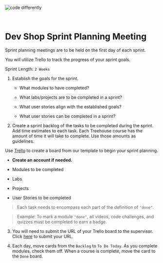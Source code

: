![code differently](https://user-images.githubusercontent.com/54545904/91590200-f82ec600-e928-11ea-9433-eea450388abf.png)

<br>

# Dev Shop Sprint Planning Meeting

Sprint planning meetings are to be held on the first day of each sprint.

You will utilize Trello to track the progress of your sprint goals.


Sprint Length: `2 Weeks`


1. Establish the goals for the sprint. 

    - What modules to have completed?

    - What labs/projects are to be completed in a sprint?

    - What user stories align with the established goals?

    - What user stories can be completed in a sprint?



2. Create a sprint backlog of the tasks to be completed during the sprint. Add time estimates to each task. Each Treehouse course has the amount of time it will take to complete. Use those amounts as guidelines.

Use [Trello](https://trello.com/b/rkGHsOBW/devshop-sprint-planning-template) to create a board from our template to begin your sprint planning.

- **Create an account if needed.**


- Modules to be completed

- Labs

- Projects

- User Stories to be completed

> Each task needs to encompass each part of the definition of `"done"`.

> Example: To mark a module `"done"`, all videos, code challenges, and quizzes must be completed to earn a badge. 

3. You will need to submit the URL of your Trello board to the supervisor. Click [here](https://forms.gle/eeTTMyhjZKCHwTgeA) to submit your URL.

4. Each day, move cards from the `Backlog` to  `To Do Today`. As you complete modules, check them off. When a course is complete, move the card to the `Done` board. 


    